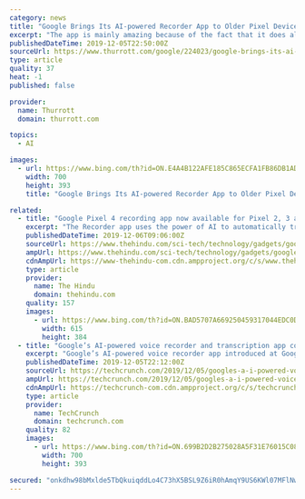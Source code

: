 ```yaml
---
category: news
title: "Google Brings Its AI-powered Recorder App to Older Pixel Devices"
excerpt: "The app is mainly amazing because of the fact that it does all the processing locally, so your voice recordings don’t get uploaded to Google’s servers for all the AI magic to happen. It will be interesting to see if Google eventually opens the app up to all Android devices in the future, though."
publishedDateTime: 2019-12-05T22:50:00Z
sourceUrl: https://www.thurrott.com/google/224023/google-brings-its-ai-powered-recorder-app-to-older-pixel-devices
type: article
quality: 37
heat: -1
published: false

provider:
  name: Thurrott
  domain: thurrott.com

topics:
  - AI

images:
  - url: https://www.bing.com/th?id=ON.E4A4B122AFE185C865ECFA1FB86DB1AD
    width: 700
    height: 393
    title: "Google Brings Its AI-powered Recorder App to Older Pixel Devices"

related:
  - title: "Google Pixel 4 recording app now available for Pixel 2, 3 and 3A"
    excerpt: "The Recorder app uses the power of AI to automatically transcribe the users audio recordings and it also lets its users search for specific parts of a clip Google’s AI-powered Recorder app, which has so far been available exclusively for Pixel 4 owners, is now compatible with the Pixel 2, Pixel 3, and Pixel 3A series phones. The Recorder app ..."
    publishedDateTime: 2019-12-06T09:06:00Z
    sourceUrl: https://www.thehindu.com/sci-tech/technology/gadgets/google-pixel-4-recording-app-now-available-for-pixel-2-3-and-3a/article30212171.ece
    ampUrl: https://www.thehindu.com/sci-tech/technology/gadgets/google-pixel-4-recording-app-now-available-for-pixel-2-3-and-3a/article30212171.ece/amp/
    cdnAmpUrl: https://www-thehindu-com.cdn.ampproject.org/c/s/www.thehindu.com/sci-tech/technology/gadgets/google-pixel-4-recording-app-now-available-for-pixel-2-3-and-3a/article30212171.ece/amp/
    type: article
    provider:
      name: The Hindu
      domain: thehindu.com
    quality: 157
    images:
      - url: https://www.bing.com/th?id=ON.BAD5707A669250459317044EDC0DBDC4
        width: 615
        height: 384
  - title: "Google’s AI-powered voice recorder and transcription app comes to older Pixel phones"
    excerpt: "Google’s AI-powered voice recorder app introduced at Google’s October hardware event was one of the company’s more impressive demos. The new app taps into advances in AI, speech processing and speech recognition in order to automatically transcribe a voice recording with few mistakes, in real time as the person is speaking. Unfortunately ..."
    publishedDateTime: 2019-12-05T22:12:00Z
    sourceUrl: https://techcrunch.com/2019/12/05/googles-a-i-powered-voice-recorder-and-transcription-app-comes-to-older-pixel-phones/
    ampUrl: https://techcrunch.com/2019/12/05/googles-a-i-powered-voice-recorder-and-transcription-app-comes-to-older-pixel-phones/amp/
    cdnAmpUrl: https://techcrunch-com.cdn.ampproject.org/c/s/techcrunch.com/2019/12/05/googles-a-i-powered-voice-recorder-and-transcription-app-comes-to-older-pixel-phones/amp/
    type: article
    provider:
      name: TechCrunch
      domain: techcrunch.com
    quality: 82
    images:
      - url: https://www.bing.com/th?id=ON.699B2D2B275028A5F31E76015C08B63F
        width: 700
        height: 393

secured: "onkdhw98bMxlde5TbQkuiqddLo4C73hX5BSL9Z6iR0hAmqY9US6KWl07MFlNwqzRb7NSKyMCdmMU0I4UVGH8g8zdlLKgLfe1DOyslv5YquSO0ETlmBhHGDSj3AclhH/05TB0p7HrqzQfWfTn4to/+WJsaQYYtnuEb+59Zg+8DnWQNSPjLS1x++IXI7rXqVFxL0USTJrDYrPwvOg2fW0TCPy2FWZobO1t1BTcn1ed6y8onNYIpOTX7RkzaEt9FkCANkYs1Ex9i31/wi1pZwJHPw==;VCuaE0vRXJk/jKSFHzuMQA=="
---
```



